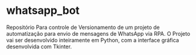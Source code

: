 # whatsapp_bot
Repositório Para controle de Versionamento de um projeto de automatização para envio de mensagens de WhatsApp via RPA.
O Projeto vai ser desenvolvido inteiramente em Python, com a interface gráfica desenvolvida com Tkinter.